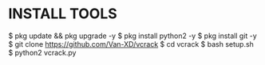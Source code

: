 # INSTALL TOOLS


$ pkg update && pkg upgrade -y
$ pkg install python2 -y
$ pkg install git -y
$ git clone https://github.com/Van-XD/vcrack
$ cd vcrack
$ bash setup.sh
$ python2 vcrack.py
